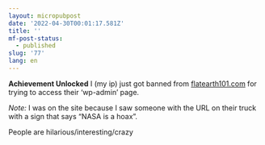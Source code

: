 ```yaml
---
layout: micropubpost
date: '2022-04-30T00:01:17.581Z'
title: ''
mf-post-status:
  - published
slug: '77'
lang: en
---
```

**Achievement Unlocked** I (my ip) just got banned from [flatearth101.com](http://flatearth101.com) for trying to access their ‘wp-admin’ page. 

_Note:_ I was on the site because I saw someone with the URL on their truck with a sign that says “NASA is a hoax”. 

People are hilarious/interesting/crazy
